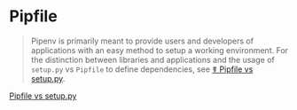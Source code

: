 # Pipfile

> Pipenv is primarily meant to provide users and developers of applications with an easy method to setup a working environment. For the distinction between libraries and applications and the usage of `setup.py` vs `Pipfile` to define dependencies, see [☤ Pipfile vs setup.py](https://pipenv.pypa.io/en/latest/advanced/#pipfile-vs-setuppy).

[Pipfile vs setup.py](https://pipenv.pypa.io/en/latest/advanced/#pipfile-vs-setuppy)

